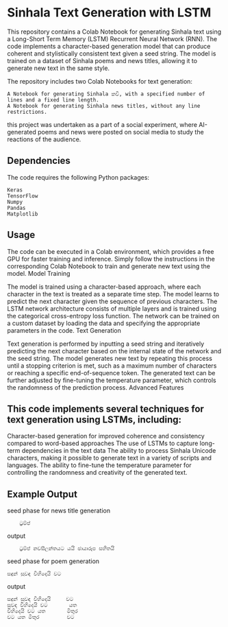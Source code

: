 
# Sinhala Text Generation with LSTM

This repository contains a Colab Notebook for generating Sinhala text using a Long-Short Term Memory (LSTM) Recurrent Neural Network (RNN). The code implements a character-based generation model that can produce coherent and stylistically consistent text given a seed string. The model is trained on a dataset of Sinhala poems and news titles, allowing it to generate new text in the same style.

The repository includes two Colab Notebooks for text generation:

    A Notebook for generating Sinhala කවි, with a specified number of lines and a fixed line length.
    A Notebook for generating Sinhala news titles, without any line restrictions.

this project was undertaken as a part of a social experiment, where AI-generated poems and news were posted on social media to study the reactions of the audience. 

## Dependencies

The code requires the following Python packages:

    Keras
    TensorFlow
    Numpy
    Pandas
    Matplotlib

## Usage

The code can be executed in a Colab environment, which provides a free GPU for faster training and inference. Simply follow the instructions in the corresponding Colab Notebook to train and generate new text using the model.
Model Training

The model is trained using a character-based approach, where each character in the text is treated as a separate time step. The model learns to predict the next character given the sequence of previous characters. The LSTM network architecture consists of multiple layers and is trained using the categorical cross-entropy loss function. The network can be trained on a custom dataset by loading the data and specifying the appropriate parameters in the code.
Text Generation

Text generation is performed by inputting a seed string and iteratively predicting the next character based on the internal state of the network and the seed string. The model generates new text by repeating this process until a stopping criterion is met, such as a maximum number of characters or reaching a specific end-of-sequence token. The generated text can be further adjusted by fine-tuning the temperature parameter, which controls the randomness of the prediction process.
Advanced Features

## This code implements several techniques for text generation using LSTMs, including:

Character-based generation for improved coherence and consistency compared to word-based approaches
The use of LSTMs to capture long-term dependencies in the text data
The ability to process Sinhala Unicode characters, making it possible to generate text in a variety of scripts and languages.
The ability to fine-tune the temperature parameter for controlling the randomness and creativity of the generated text.

## Example Output

seed phase for news title generation
```
    ට්‍රම්ප්
```

output
```
    ට්‍රම්ප් නවසීලන්තයට යයි ඡායාරූප සහිතයි
```

seed phase for poem generation
```
සඳුන් සුවඳ විහිදෙයි වට
```
output
```
සඳුන් සුවඳ විහිදෙයි     වට
සුවඳ විහිදෙයි වට       යත
විහිදෙයි වට යත       මිතුර
වට යත මිතුර         වට
```
